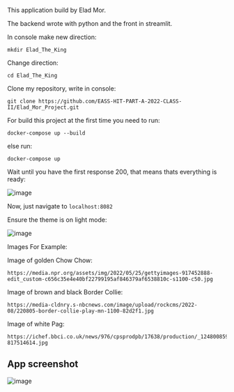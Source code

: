 This application build by Elad Mor.

The backend wrote with python and the front in streamlit.

In console make new direction:
```
mkdir Elad_The_King
```

Change direction: 
```
cd Elad_The_King
```

Clone my repository, write in console: 
```
git clone https://github.com/EASS-HIT-PART-A-2022-CLASS-II/Elad_Mor_Project.git
```

For build this project at the first time you need to run: 
```
docker-compose up --build
```
else run:
```
docker-compose up
```

Wait until you have the first response 200, that means thats everything is ready:

![image](https://user-images.githubusercontent.com/59889835/217648949-1b1ae1d4-160a-426e-b5f6-8512b8221c3a.png)

Now, just navigate to ```localhost:8082``` 

Ensure the theme is on light mode:

 ![image](https://user-images.githubusercontent.com/59889835/217632362-9e937d6a-6dc3-4df8-b762-541d09d36cb7.png)


Images For Example: 

Image of golden Chow Chow: 
```
https://media.npr.org/assets/img/2022/05/25/gettyimages-917452888-edit_custom-c656c35e4e40bf22799195af846379af6538810c-s1100-c50.jpg
```
Image of brown and black Border Collie: 
```
https://media-cldnry.s-nbcnews.com/image/upload/rockcms/2022-08/220805-border-collie-play-mn-1100-82d2f1.jpg
```

Image of white Pag: 
```
https://ichef.bbci.co.uk/news/976/cpsprodpb/17638/production/_124800859_gettyimages-817514614.jpg
```

## App screenshot

![image](https://user-images.githubusercontent.com/59889835/217649766-eba17176-3bdb-4724-9efb-e272b5d42ae9.png)

